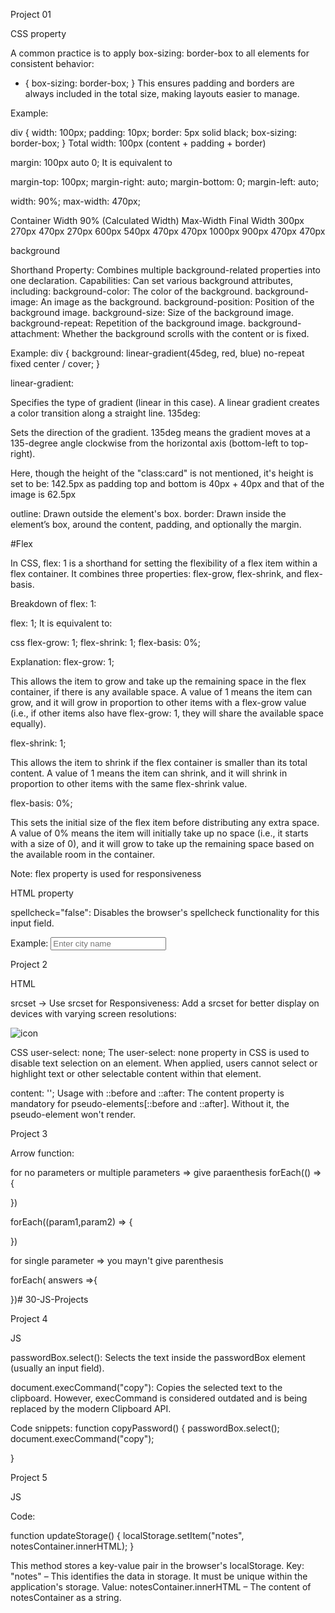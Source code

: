Project 01

CSS property

A common practice is to apply box-sizing: border-box to all elements for consistent behavior:

* {
    box-sizing: border-box;
}
This ensures padding and borders are always included in the total size, making layouts easier to manage.

Example:

div {
    width: 100px;
    padding: 10px;
    border: 5px solid black;
    box-sizing: border-box;
}
Total width: 100px (content + padding + border)

margin: 100px auto 0;
It is equivalent to

margin-top: 100px;
margin-right: auto;
margin-bottom: 0;
margin-left: auto;

 width: 90%;
 max-width: 470px;

Container Width	   90% (Calculated Width)	Max-Width	Final Width
300px	                    270px	        470px	        270px
600px	                    540px	        470px	        470px
1000px	                    900px	        470px	        470px

background

Shorthand Property: Combines multiple background-related properties into one declaration.
Capabilities: Can set various background attributes, including:
background-color: The color of the background.
background-image: An image as the background.
background-position: Position of the background image.
background-size: Size of the background image.
background-repeat: Repetition of the background image.
background-attachment: Whether the background scrolls with the content or is fixed.


Example:
div {
    background: linear-gradient(45deg, red, blue) no-repeat fixed center / cover;
}

linear-gradient:

Specifies the type of gradient (linear in this case).
A linear gradient creates a color transition along a straight line.
135deg:

Sets the direction of the gradient.
135deg means the gradient moves at a 135-degree angle clockwise from the horizontal axis (bottom-left to top-right).

Here, though the height of the "class:card" is not mentioned, it's height is set to be: 142.5px as padding top and bottom is 40px + 40px and that of the image is 62.5px

outline: Drawn outside the element's box.
border: Drawn inside the element’s box, around the content, padding, and optionally the margin.

#Flex

In CSS, flex: 1 is a shorthand for setting the flexibility of a flex item within a flex container. It combines three properties: flex-grow, flex-shrink, and flex-basis.

Breakdown of flex: 1:

flex: 1;
It is equivalent to:

css
flex-grow: 1;
flex-shrink: 1;
flex-basis: 0%;


Explanation:
flex-grow: 1;

This allows the item to grow and take up the remaining space in the flex container, if there is any available space.
A value of 1 means the item can grow, and it will grow in proportion to other items with a flex-grow value (i.e., if other items also have flex-grow: 1, they will share the available space equally).

flex-shrink: 1;

This allows the item to shrink if the flex container is smaller than its total content.
A value of 1 means the item can shrink, and it will shrink in proportion to other items with the same flex-shrink value.

flex-basis: 0%;

This sets the initial size of the flex item before distributing any extra space.
A value of 0% means the item will initially take up no space (i.e., it starts with a size of 0), and it will grow to take up the remaining space based on the available room in the container.

Note: flex property is used for responsiveness

HTML property

spellcheck="false": Disables the browser's spellcheck functionality for this input field.

Example:
<input type="text" placeholder="Enter city name" spellcheck="false">



Project 2

HTML

srcset -> Use srcset for Responsiveness: Add a srcset for better display on devices with varying screen resolutions:

<img src="images/icon.png" alt="icon" 
     srcset="images/icon-small.png 480w, images/icon-large.png 1024w">



CSS
user-select: none;
The user-select: none property in CSS is used to disable text selection on an element. When applied, users cannot select or highlight text or other selectable content within that element.

content: '';
Usage with ::before and ::after: The content property is mandatory for pseudo-elements[::before and ::after]. Without it, the pseudo-element won't render.

Project 3

Arrow function:

for no parameters or multiple parameters => give paraenthesis
forEach(() => {
    
})

forEach((param1,param2) => {

})

for single parameter => you mayn't give parenthesis

forEach( answers =>{

})#   3 0 - J S - P r o j e c t s 
 
 

Project 4

JS

passwordBox.select():
Selects the text inside the passwordBox element (usually an input field).

document.execCommand("copy"):
Copies the selected text to the clipboard. However, execCommand is considered outdated and is being replaced by the modern Clipboard API.

Code snippets: 
function copyPassword()
{
    passwordBox.select();
    document.execCommand("copy");

}

Project 5

JS

Code:

function updateStorage() {
    localStorage.setItem("notes", notesContainer.innerHTML);
}


This method stores a key-value pair in the browser's localStorage.
Key: "notes" – This identifies the data in storage. It must be unique within the application's storage.
Value: notesContainer.innerHTML – The content of notesContainer as a string.
